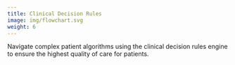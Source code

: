 ```yaml
---
title: Clinical Decision Rules
image: img/flowchart.svg
weight: 6
---
```


Navigate complex patient algorithms using the clinical decision rules engine to ensure the highest quality of care for patients.
